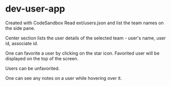 # dev-user-app

Created with CodeSandbox
Read ext/users.json and list the team names on the side pane.

Center section lists the user details of the selected team - user's name, user id, associate id.

One can favorite a user by clicking on the star icon. Favorited user will be displayed on the top of the screen.

Users can be unfavorited.

One can see any notes on a user while hovering over it.
